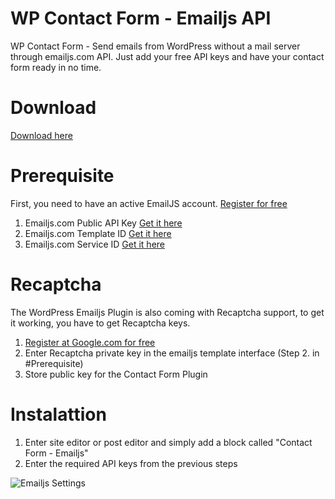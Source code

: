 # WP Contact Form - Emailjs API 
WP Contact Form - Send emails from WordPress without a mail server through emailjs.com API. Just add your free API keys and have your contact form ready in no time.

# Download

[Download here](https://github.com/milanchymcak/emailjs-gutenberg/releases/tag/alpha)

# Prerequisite

First, you need to have an active EmailJS account. [Register for free](https://www.emailjs.com/)

1. Emailjs.com Public API Key [Get it here](https://dashboard.emailjs.com/admin/account)
2. Emailjs.com Template ID [Get it here](https://dashboard.emailjs.com/admin/templates)
3. Emailjs.com Service ID [Get it here](https://dashboard.emailjs.com/admin)

# Recaptcha

The WordPress Emailjs Plugin is also coming with Recaptcha support, to get it working, you have to get Recaptcha keys.

1. [Register at Google.com for free](https://www.google.com/recaptcha/admin/create)
2. Enter Recaptcha private key in the emailjs template interface (Step 2. in #Prerequisite)
3. Store public key for the Contact Form Plugin

# Instalattion

1. Enter site editor or post editor and simply add a block called "Contact Form - Emailjs"
2. Enter the required API keys from the previous steps

![Emailjs Settings](https://raw.githubusercontent.com/milanchymcak/emailjs-gutenberg/main/emailjs.webp "Emailjs Settings")
